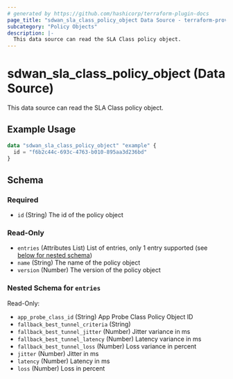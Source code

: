 ```yaml
---
# generated by https://github.com/hashicorp/terraform-plugin-docs
page_title: "sdwan_sla_class_policy_object Data Source - terraform-provider-sdwan"
subcategory: "Policy Objects"
description: |-
  This data source can read the SLA Class policy object.
---
```


# sdwan_sla_class_policy_object (Data Source)

This data source can read the SLA Class policy object.

## Example Usage

```terraform
data "sdwan_sla_class_policy_object" "example" {
  id = "f6b2c44c-693c-4763-b010-895aa3d236bd"
}
```

<!-- schema generated by tfplugindocs -->
## Schema

### Required

- `id` (String) The id of the policy object

### Read-Only

- `entries` (Attributes List) List of entries, only 1 entry supported (see [below for nested schema](#nestedatt--entries))
- `name` (String) The name of the policy object
- `version` (Number) The version of the policy object

<a id="nestedatt--entries"></a>
### Nested Schema for `entries`

Read-Only:

- `app_probe_class_id` (String) App Probe Class Policy Object ID
- `fallback_best_tunnel_criteria` (String)
- `fallback_best_tunnel_jitter` (Number) Jitter variance in ms
- `fallback_best_tunnel_latency` (Number) Latency variance in ms
- `fallback_best_tunnel_loss` (Number) Loss variance in percent
- `jitter` (Number) Jitter in ms
- `latency` (Number) Latency in ms
- `loss` (Number) Loss in percent
